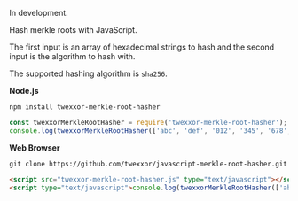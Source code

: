 In development.

Hash merkle roots with JavaScript.

The first input is an array of hexadecimal strings to hash and the second input is the algorithm to hash with.

The supported hashing algorithm is `sha256`.

**Node.js**
``` console
npm install twexxor-merkle-root-hasher
```
``` javascript
const twexxorMerkleRootHasher = require('twexxor-merkle-root-hasher');
console.log(twexxorMerkleRootHasher(['abc', 'def', '012', '345', '678', '910'], 'sha256'));
```
**Web Browser**
``` console
git clone https://github.com/twexxor/javascript-merkle-root-hasher.git
```
``` html
<script src="twexxor-merkle-root-hasher.js" type="text/javascript"></script>
<script type="text/javascript">console.log(twexxorMerkleRootHasher(['abc', 'def', '012', '345', '678', '910'], 'sha256'));</script>
```
